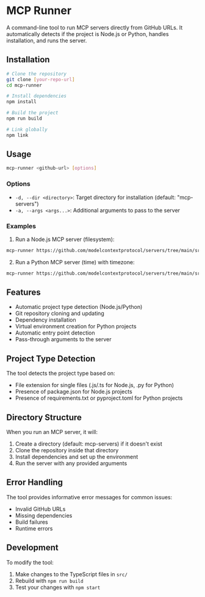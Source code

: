 # MCP Runner

A command-line tool to run MCP servers directly from GitHub URLs. It automatically detects if the project is Node.js or Python, handles installation, and runs the server.

## Installation

```bash
# Clone the repository
git clone [your-repo-url]
cd mcp-runner

# Install dependencies
npm install

# Build the project
npm run build

# Link globally
npm link
```

## Usage

```bash
mcp-runner <github-url> [options]
```

### Options

- `-d, --dir <directory>`: Target directory for installation (default: "mcp-servers")
- `-a, --args <args...>`: Additional arguments to pass to the server

### Examples

1. Run a Node.js MCP server (filesystem):
```bash
mcp-runner https://github.com/modelcontextprotocol/servers/tree/main/src/filesystem --args .
```

2. Run a Python MCP server (time) with timezone:
```bash
mcp-runner https://github.com/modelcontextprotocol/servers/tree/main/src/time --args --local-timezone America/Chicago
```

## Features

- Automatic project type detection (Node.js/Python)
- Git repository cloning and updating
- Dependency installation
- Virtual environment creation for Python projects
- Automatic entry point detection
- Pass-through arguments to the server

## Project Type Detection

The tool detects the project type based on:
- File extension for single files (.js/.ts for Node.js, .py for Python)
- Presence of package.json for Node.js projects
- Presence of requirements.txt or pyproject.toml for Python projects

## Directory Structure

When you run an MCP server, it will:
1. Create a directory (default: mcp-servers) if it doesn't exist
2. Clone the repository inside that directory
3. Install dependencies and set up the environment
4. Run the server with any provided arguments

## Error Handling

The tool provides informative error messages for common issues:
- Invalid GitHub URLs
- Missing dependencies
- Build failures
- Runtime errors

## Development

To modify the tool:

1. Make changes to the TypeScript files in `src/`
2. Rebuild with `npm run build`
3. Test your changes with `npm start`
